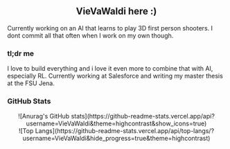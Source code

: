 <h2 align="center">
  VieVaWaldi here :)
</h2>

Currently working on an AI that learns to play 3D first person shooters. I dont commit all that often when I work on my own though. 

### tl;dr me

I love to build everything and i love it even more to combine that with AI, especially RL. Currently working at Salesforce and writing my master thesis at the FSU Jena. 

### GitHub Stats

<div align="center">
  ![Anurag's GitHub stats](https://github-readme-stats.vercel.app/api?username=VieVaWaldi&theme=highcontrast&show_icons=true)  
</div>

<div align="center">
  ![Top Langs](https://github-readme-stats.vercel.app/api/top-langs/?username=VieVaWaldi&hide_progress=true&theme=highcontrast)
</div>
